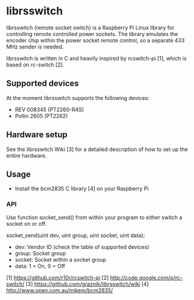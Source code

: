 librsswitch
===========
librsswitch (remote socket switch) is a Raspberry Pi Linux library for controlling remote controlled power sockets.
The library emulates the encoder chip within the power socket remote control, so a separate 433 MHz sender is needed.

librsswitch is written in C and heavily inspired by rcswitch-pi [1], which is based on rc-switch [2].

Supported devices
-----------------
At the moment librsswitch supports the following devices:

- REV 008345 (PT2260-R4S)
- Pollin 2605 (PT2262)

Hardware setup
--------------
See the librsswitch Wiki [3] for a detailed description of how to set up the entire hardware.

Usage
-----
- Install the bcm2835 C library [4] on your Raspberry Pi

### API
Use function socket_send() from within your program to either switch a socket on or off.

socket_send(uint dev, uint group, uint socket, uint data);

- dev: Vendor ID (check the table of supported devices)
- group: Socket group
- socket: Socket within a socket group
- data: 1 = On, 0 = Off


[1] https://github.com/r10r/rcswitch-pi
[2] http://code.google.com/p/rc-switch/
[3] https://github.com/graznik/librsswitch/wiki
[4] http://www.open.com.au/mikem/bcm2835/
